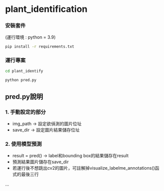 
# plant_identification

### 安裝套件
  (運行環境 : python = 3.9)
```bash
pip install -r requirements.txt
```
### 運行專案

```bash
cd plant_identify
```
```bash
python pred.py
```
## pred.py說明
### 1. 手動設定的部分
- img_path -> 設定欲偵測的圖片位址
- save_dir -> 設定圖片結果儲存位址
### 2. 使用模型預測
- result = pred() -> label和bounding box的結果儲存在result
- 預測結果圖片儲存在save_dir
- 若運行後不想跳出cv2的圖片，可註解掉visualize_labelme_annotations()函式的最後三行
 
...
